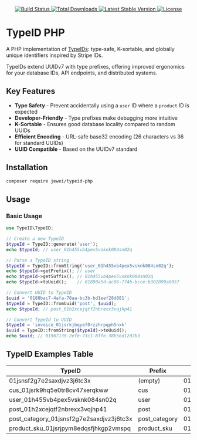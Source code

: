 <p align="center">
  <a href="https://github.com/jewei/typeid-php/actions">
    <img src="https://github.com/jewei/typeid-php/actions/workflows/tests.yml/badge.svg" alt="Build Status">
  </a>
  <a href="https://packagist.org/packages/jewei/typeid-php">
    <img src="https://img.shields.io/packagist/dt/jewei/typeid-php" alt="Total Downloads">
  </a>
  <a href="https://packagist.org/packages/jewei/typeid-php">
    <img src="https://img.shields.io/packagist/v/jewei/typeid-php" alt="Latest Stable Version">
  </a>
  <a href="https://packagist.org/packages/jewei/typeid-php">
    <img src="https://img.shields.io/packagist/l/jewei/typeid-php" alt="License">
  </a>
</p>

# TypeID PHP

A PHP implementation of [TypeIDs](https://github.com/jetify-com/typeid): type-safe, K-sortable, and globally unique identifiers inspired by Stripe IDs.

TypeIDs extend UUIDv7 with type prefixes, offering improved ergonomics for your database IDs, API endpoints, and distributed systems.

## Key Features

- **Type Safety** - Prevent accidentally using a `user` ID where a `product` ID is expected
- **Developer-Friendly** - Type prefixes make debugging more intuitive
- **K-Sortable** - Ensures good database locality compared to random UUIDs
- **Efficient Encoding** - URL-safe base32 encoding (26 characters vs 36 for standard UUIDs)
- **UUID Compatible** - Based on the UUIDv7 standard

## Installation

```bash
composer require jewei/typeid-php
```

## Usage

### Basic Usage

```php
use TypeID\TypeID;

// Create a new TypeID
$typeId = TypeID::generate('user');
echo $typeId; // user_01h455vb4pex5vsknk084sn02q

// Parse a TypeID string
$typeId = TypeID::fromString('user_01h455vb4pex5vsknk084sn02q');
echo $typeId->getPrefix(); // user
echo $typeId->getSuffix(); // 01h455vb4pex5vsknk084sn02q
echo $typeId->toUuid();    // 01890a5d-ac96-774b-bcce-b302099a8057

// Convert UUID to TypeID
$uuid = '0188bac7-4afa-78aa-bc3b-bd1eef28d881';
$typeId = TypeID::fromUuid('post', $uuid);
echo $typeId; // post_01h2xcejqtf2nbrexx3vqjhp41

// Convert TypeId to UUID
$typeId = 'invoice_01jsrkjbqyef0rzzhrpqph5nxk'
$uuid = TypeID::fromString($typeId)->toUuid();
echo $uuid; // 01967139-2efe-73c1-8ffe-38b5ed12d7b3
```

## TypeID Examples Table

| TypeID                                   | Prefix        | Suffix                     |
| ---------------------------------------- | ------------- | -------------------------- |
| 01jsnsf2g7e2saxdjvz3j6tc3x               | (empty)       | 01jsnsf2g7e2saxdjvz3j6tc3x |
| cus_01jsrk9hq5e0tr8cv47xerqkww           | cus           | 01jsrk9hq5e0tr8cv47xerqkww |
| user_01h455vb4pex5vsknk084sn02q          | user          | 01h455vb4pex5vsknk084sn02q |
| post_01h2xcejqtf2nbrexx3vqjhp41          | post          | 01h2xcejqtf2nbrexx3vqjhp41 |
| post_category_01jsnsf2g7e2saxdjvz3j6tc3x | post_category | 01jsnsf2g7e2saxdjvz3j6tc3x |
| product_sku_01jsrjpym8edqsfjhkgp2vmspq   | product_sku   | 01jsrjpym8edqsfjhkgp2vmspq |
